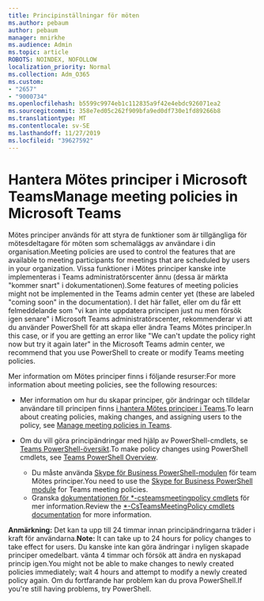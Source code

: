 ```yaml
---
title: Principinställningar för möten
ms.author: pebaum
author: pebaum
manager: mnirkhe
ms.audience: Admin
ms.topic: article
ROBOTS: NOINDEX, NOFOLLOW
localization_priority: Normal
ms.collection: Adm_O365
ms.custom:
- "2657"
- "9000734"
ms.openlocfilehash: b5599c9974eb1c112835a9f42e4ebdc926071ea2
ms.sourcegitcommit: 358e7ed05c262f909bfa9ed0df730e1fd89266b8
ms.translationtype: MT
ms.contentlocale: sv-SE
ms.lasthandoff: 11/27/2019
ms.locfileid: "39627592"
---
```

# <a name="manage-meeting-policies-in-microsoft-teams"></a><span data-ttu-id="1f789-102">Hantera Mötes principer i Microsoft Teams</span><span class="sxs-lookup"><span data-stu-id="1f789-102">Manage meeting policies in Microsoft Teams</span></span>

<span data-ttu-id="1f789-103">Mötes principer används för att styra de funktioner som är tillgängliga för mötesdeltagare för möten som schemaläggs av användare i din organisation.</span><span class="sxs-lookup"><span data-stu-id="1f789-103">Meeting policies are used to control the features that are available to meeting participants for meetings that are scheduled by users in your organization.</span></span> <span data-ttu-id="1f789-104">Vissa funktioner i Mötes principer kanske inte implementeras i Teams administratörscenter ännu (dessa är märkta "kommer snart" i dokumentationen).</span><span class="sxs-lookup"><span data-stu-id="1f789-104">Some features of meeting policies might not be implemented in the Teams admin center yet (these are labeled "coming soon" in the documentation).</span></span> <span data-ttu-id="1f789-105">I det här fallet, eller om du får ett felmeddelande som "vi kan inte uppdatera principen just nu men försök igen senare" i Microsoft Teams administratörscenter, rekommenderar vi att du använder PowerShell för att skapa eller ändra Teams Mötes principer.</span><span class="sxs-lookup"><span data-stu-id="1f789-105">In this case, or if you are getting an error like "We can't update the policy right now but try it again later" in the Microsoft Teams admin center, we recommend that you use PowerShell to create or modify Teams meeting policies.</span></span> 

<span data-ttu-id="1f789-106">Mer information om Mötes principer finns i följande resurser:</span><span class="sxs-lookup"><span data-stu-id="1f789-106">For more information about meeting policies, see the following resources:</span></span>

- <span data-ttu-id="1f789-107">Mer information om hur du skapar principer, gör ändringar och tilldelar användare till principen finns [i hantera Mötes principer i Teams](https://docs.microsoft.com/microsoftteams/meeting-policies-in-teams).</span><span class="sxs-lookup"><span data-stu-id="1f789-107">To learn about creating policies, making changes, and assigning users to the policy, see [Manage meeting policies in Teams](https://docs.microsoft.com/microsoftteams/meeting-policies-in-teams).</span></span>

- <span data-ttu-id="1f789-108">Om du vill göra principändringar med hjälp av PowerShell-cmdlets, se [Teams PowerShell-översikt](https://docs.microsoft.com/microsoftteams/teams-powershell-overview).</span><span class="sxs-lookup"><span data-stu-id="1f789-108">To make policy changes using PowerShell cmdlets, see [Teams PowerShell Overview](https://docs.microsoft.com/microsoftteams/teams-powershell-overview).</span></span> 
    - <span data-ttu-id="1f789-109">Du måste använda [Skype för Business PowerShell-modulen](https://www.microsoft.com/download/details.aspx?id=39366) för team Mötes principer.</span><span class="sxs-lookup"><span data-stu-id="1f789-109">You need to use the [Skype for Business PowerShell module](https://www.microsoft.com/download/details.aspx?id=39366) for Teams meeting policies.</span></span> 
    - <span data-ttu-id="1f789-110">Granska [dokumentationen för \*-csteamsmeetingpolicy cmdlets](https://docs.microsoft.com/search/?search=CsTeamsMeetingPolicy&view=skype-ps) för mer information.</span><span class="sxs-lookup"><span data-stu-id="1f789-110">Review the [\*-CsTeamsMeetingPolicy cmdlets documentation](https://docs.microsoft.com/search/?search=CsTeamsMeetingPolicy&view=skype-ps) for more information.</span></span>

<span data-ttu-id="1f789-111">**Anmärkning:** Det kan ta upp till 24 timmar innan principändringarna träder i kraft för användarna.</span><span class="sxs-lookup"><span data-stu-id="1f789-111">**Note:** It can take up to 24 hours for policy changes to take effect for users.</span></span> <span data-ttu-id="1f789-112">Du kanske inte kan göra ändringar i nyligen skapade principer omedelbart. vänta 4 timmar och försök att ändra en nyskapad princip igen.</span><span class="sxs-lookup"><span data-stu-id="1f789-112">You might not be able to make changes to newly created policies immediately; wait 4 hours and attempt to modify a newly created policy again.</span></span> <span data-ttu-id="1f789-113">Om du fortfarande har problem kan du prova PowerShell.</span><span class="sxs-lookup"><span data-stu-id="1f789-113">If you're still having problems, try PowerShell.</span></span>  